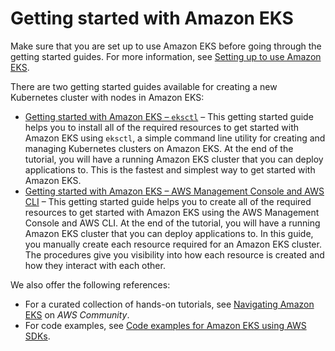 # Getting started with Amazon EKS<a name="getting-started"></a>

Make sure that you are set up to use Amazon EKS before going through the getting started guides\. For more information, see [Setting up to use Amazon EKS](setting-up.md)\.

There are two getting started guides available for creating a new Kubernetes cluster with nodes in Amazon EKS:
+ [Getting started with Amazon EKS – `eksctl`](getting-started-eksctl.md) – This getting started guide helps you to install all of the required resources to get started with Amazon EKS using `eksctl`, a simple command line utility for creating and managing Kubernetes clusters on Amazon EKS\. At the end of the tutorial, you will have a running Amazon EKS cluster that you can deploy applications to\. This is the fastest and simplest way to get started with Amazon EKS\.
+ [Getting started with Amazon EKS – AWS Management Console and AWS CLI](getting-started-console.md) – This getting started guide helps you to create all of the required resources to get started with Amazon EKS using the AWS Management Console and AWS CLI\. At the end of the tutorial, you will have a running Amazon EKS cluster that you can deploy applications to\. In this guide, you manually create each resource required for an Amazon EKS cluster\. The procedures give you visibility into how each resource is created and how they interact with each other\.

We also offer the following references:
+ For a curated collection of hands\-on tutorials, see [Navigating Amazon EKS](https://community.aws/tutorials/navigating-amazon-eks) on *AWS Community*\.
+ For code examples, see [Code examples for Amazon EKS using AWS SDKs](https://docs.aws.amazon.com/code-library/latest/ug/eks_code_examples.html)\.